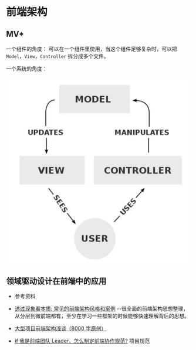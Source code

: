 # 前端架构

## MV\*

一个组件的角度：
可以在一个组件里使用，当这个组件足够复杂时，可以把 `Model`，`View`，`Controller` 拆分成多个文件。

一个系统的角度：

![mvc 架构](../.vuepress/public/images/mvc.png)

## 领域驱动设计在前端中的应用

- 参考资料

- [透过现象看本质: 常见的前端架构风格和案例](https://mp.weixin.qq.com/s/m_twmahOfn2TuZpUbjndHA) --很全面的前端架构思想整理，从分层到微前端都有，至少在学习一些框架的时候能够快速理解背后的思想。
- [大型项目前端架构浅谈（8000 字原创）](https://juejin.im/post/5cea1f705188250640005472)
- [if 我是前端团队 Leader，怎么制定前端协作规范?](https://juejin.im/post/5d3a7134f265da1b5d57f1ed#heading-5) 项目规范
